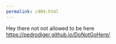 ```yaml
---
permalink: /404.html
---
```

Hey there not not allowed to be here https://pedrodiger.github.io/DoNotGoHere/
